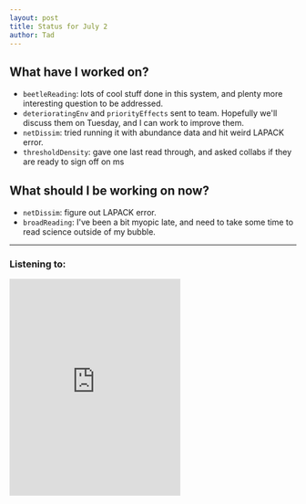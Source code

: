 ```yaml
---
layout: post
title: Status for July 2
author: Tad
---
```


## What have I worked on?

* `beetleReading`: lots of cool stuff done in this system, and plenty more interesting question to be addressed.
* `deterioratingEnv` and `priorityEffects` sent to team. Hopefully we'll discuss them on Tuesday, and I can work to improve them.
* `netDissim`: tried running it with abundance data and hit weird LAPACK error.
* `thresholdDensity`: gave one last read through, and asked collabs if they are ready to sign off on ms

## What should I be working on now?

* `netDissim`: figure out LAPACK error.
* `broadReading`: I've been a bit myopic late, and need to take some time to read science outside of my bubble.


---

### Listening to:
<iframe src="https://embed.spotify.com/?uri=spotify%3Atrack%3A7z02goNQP0vJNBPSPlkOLX" width="300" height="380" frameborder="0" allowtransparency="true"></iframe>
 <i class='fa fa-code' style='color:pink'></i>
